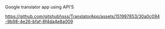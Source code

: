 Google translator app using API'S

https://github.com/gitshubhsss/TranslatorApp/assets/151997853/30a0c094-9b98-4e26-bfaf-8f4da4e8a009

